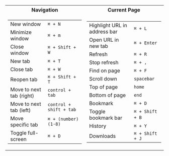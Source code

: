 <table>
<tr><th>Navigation</th><th>Current Page</th></tr>
<tr><td>

|||
|--|--|
|New window| `⌘ + N`|
|Minimize window|`⌘ + m`|
|Close window| `⌘ + Shift + W` |
|New tab| `⌘ + T`|
|Close tab| `⌘ + W`|
|Reopen tab| `⌘ + Shift + T`|
|Move to next tab (right)|`control + tab`|
|Move to next tab (left)|`control + shift + tab`|
|Move specific tab|`⌘ + (number) (1-8)`|
|Toggle full-screen|`⌘ + D`|

</td><td>

|||
|--|--|
|Highlight URL in address bar|`⌘ + L`|
|Open URL in new tab|`⌘ + Enter`|
|Refresh|`⌘ + R`|
|Stop refresh|`⌘ + ,`|
|Find on page|`⌘ + F`|
|Scroll down|`spacebar`|
|Top of page|`home`|
|Bottom of page|`end`|
|Bookmark|`⌘ + D`|
|Toggle bookmark bar‏‏‎|`⌘ + Shift + B`‏‏‎|
|History|`⌘ + Y`|
|Downloads|`⌘ + Shift + J`|

</td></tr> </table>
